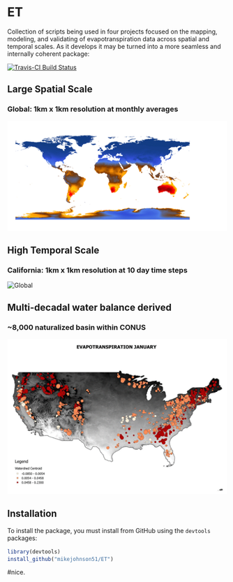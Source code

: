 # ET

Collection of scripts being used in four projects focused on the mapping, modeling, and validating of evapotranspiration data across spatial and temporal scales. As it develops it may be turned into a more seamless and internally coherent package:

[![Travis-CI Build Status](https://travis-ci.org/mikejohnson51/ET.svg?branch=master)](https://travis-ci.org/mikejohnson51/ET)

## Large Spatial Scale 
### Global: 1km x 1km resolution at monthly averages

![Global](https://github.com/mikejohnson51/ET/blob/master/img/World_etr.gif)

## High Temporal Scale 
### California: 1km x 1km resolution at 10 day time steps

![Global](https://github.com/mikejohnson51/ET/blob/master/img/CA1_100.gif)

## Multi-decadal water balance derived 
### ~8,000 naturalized basin within CONUS

![Global](https://github.com/mikejohnson51/ET/blob/master/img/ET_GIF2.gif)

## Installation

To install the  package, you must install from GitHub using the `devtools` packages:

```r
library(devtools)
install_github("mikejohnson51/ET")
```
#nice. 

